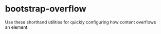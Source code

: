 # bootstrap-overflow
Use these shorthand utilities for quickly configuring how content overflows an element.
